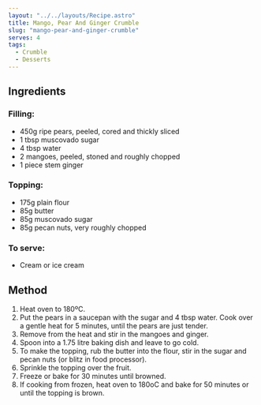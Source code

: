 ```yaml
---
layout: "../../layouts/Recipe.astro"
title: Mango, Pear And Ginger Crumble
slug: "mango-pear-and-ginger-crumble"
serves: 4
tags:
  - Crumble
  - Desserts
---
```


## Ingredients


### Filling:

- 450g ripe pears, peeled, cored and thickly sliced
- 1 tbsp muscovado sugar
- 4 tbsp water
- 2 mangoes, peeled, stoned and roughly chopped
- 1 piece stem ginger

### Topping:

- 175g plain flour
- 85g butter
- 85g muscovado sugar
- 85g pecan nuts, very roughly chopped

### To serve:

- Cream or ice cream

## Method

1. Heat oven to 180ºC.
1. Put the pears in a saucepan with the sugar and 4 tbsp water. Cook over a gentle heat for 5 minutes, until the pears are just tender.
1. Remove from the heat and stir in the mangoes and ginger.
1. Spoon into a 1.75 litre baking dish and leave to go cold.
1. To make the topping, rub the butter into the flour, stir in the sugar and pecan nuts (or blitz in food processor).
1. Sprinkle the topping over the fruit.
1. Freeze or bake for 30 minutes until browned.
1. If cooking from frozen, heat oven to 180oC and bake for 50 minutes or until the topping is brown.